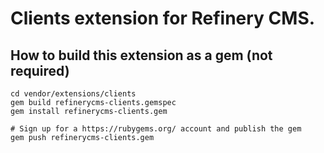 # Clients extension for Refinery CMS.

## How to build this extension as a gem (not required)

    cd vendor/extensions/clients
    gem build refinerycms-clients.gemspec
    gem install refinerycms-clients.gem

    # Sign up for a https://rubygems.org/ account and publish the gem
    gem push refinerycms-clients.gem

